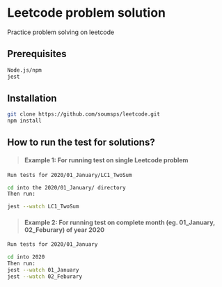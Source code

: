 # Leetcode problem solution

Practice problem solving on leetcode

## Prerequisites

```bash
Node.js/npm
jest
```

## Installation

```bash
git clone https://github.com/soumsps/leetcode.git
npm install
```

## How to run the test for solutions?

> #### Example 1: For running test on single Leetcode problem

```bash
Run tests for 2020/01_January/LC1_TwoSum

cd into the 2020/01_January/ directory
Then run:

jest --watch LC1_TwoSum
```

> #### Example 2: For running test on complete month (eg. 01_January, 02_Feburary) of year 2020

```bash
Run tests for 2020/01_January

cd into 2020
Then run:
jest --watch 01_January
jest --watch 02_Feburary
```

